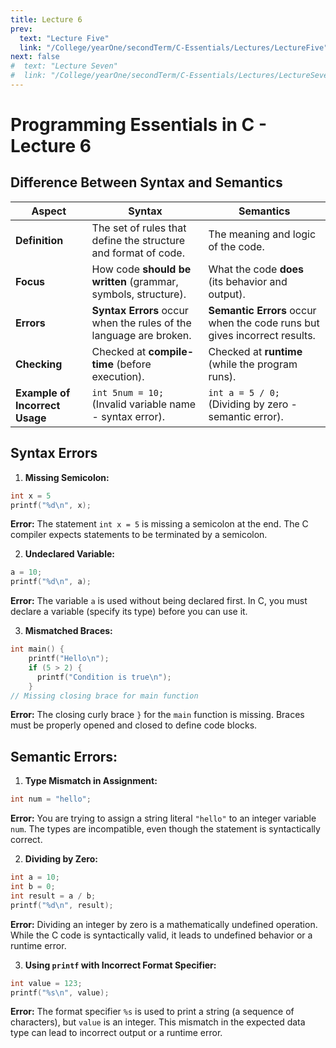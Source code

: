 ```yaml
---
title: Lecture 6
prev:
  text: "Lecture Five"
  link: "/College/yearOne/secondTerm/C-Essentials/Lectures/LectureFive"
next: false
#  text: "Lecture Seven"
#  link: "/College/yearOne/secondTerm/C-Essentials/Lectures/LectureSeven"
---
```


# Programming Essentials in C - Lecture 6

## Difference Between Syntax and Semantics

| Aspect                         | Syntax                                                             | Semantics                                                                 |
| ------------------------------ | ------------------------------------------------------------------ | ------------------------------------------------------------------------- |
| **Definition**                 | The set of rules that define the structure and format of code.     | The meaning and logic of the code.                                        |
| **Focus**                      | How code **should be written** (grammar, symbols, structure).      | What the code **does** (its behavior and output).                         |
| **Errors**                     | **Syntax Errors** occur when the rules of the language are broken. | **Semantic Errors** occur when the code runs but gives incorrect results. |
| **Checking**                   | Checked at **compile-time** (before execution).                    | Checked at **runtime** (while the program runs).                          |
| **Example of Incorrect Usage** | `int 5num = 10;` (Invalid variable name - syntax error).           | `int a = 5 / 0;` (Dividing by zero - semantic error).                     |

## Syntax Errors

1.  **Missing Semicolon:**

```c
int x = 5
printf("%d\n", x);
```

**Error:** The statement `int x = 5` is missing a semicolon at the end. The C compiler expects statements to be terminated by a semicolon.

2.  **Undeclared Variable:**

```c
a = 10;
printf("%d\n", a);
```

**Error:** The variable `a` is used without being declared first. In C, you must declare a variable (specify its type) before you can use it.

3.  **Mismatched Braces:**

```c
int main() {
    printf("Hello\n");
    if (5 > 2) {
      printf("Condition is true\n");
    }
// Missing closing brace for main function
```

**Error:** The closing curly brace `}` for the `main` function is missing. Braces must be properly opened and closed to define code blocks.

## Semantic Errors:

1.  **Type Mismatch in Assignment:**

```c
int num = "hello";
```

**Error:** You are trying to assign a string literal `"hello"` to an integer variable `num`. The types are incompatible, even though the statement is syntactically correct.

2.  **Dividing by Zero:**

```c
int a = 10;
int b = 0;
int result = a / b;
printf("%d\n", result);
```

**Error:** Dividing an integer by zero is a mathematically undefined operation. While the C code is syntactically valid, it leads to undefined behavior or a runtime error.

3.  **Using `printf` with Incorrect Format Specifier:**

```c
int value = 123;
printf("%s\n", value);
```

**Error:** The format specifier `%s` is used to print a string (a sequence of characters), but `value` is an integer. This mismatch in the expected data type can lead to incorrect output or a runtime error.
